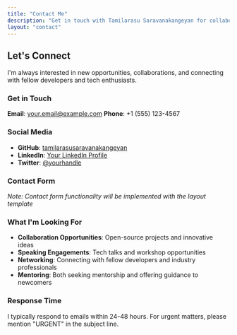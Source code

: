 ```yaml
---
title: "Contact Me"
description: "Get in touch with Tamilarasu Saravanakangeyan for collaborations, opportunities, or just to say hello"
layout: "contact"
---
```


## Let's Connect

I'm always interested in new opportunities, collaborations, and connecting with fellow developers and tech enthusiasts.

### Get in Touch

**Email**: [your.email@example.com](mailto:your.email@example.com)
**Phone**: +1 (555) 123-4567

### Social Media

- **GitHub**: [tamilarasusaravanakangeyan](https://github.com/tamilarasusaravanakangeyan)
- **LinkedIn**: [Your LinkedIn Profile](https://linkedin.com/in/your-profile)
- **Twitter**: [@yourhandle](https://twitter.com/your-handle)

### Contact Form

*Note: Contact form functionality will be implemented with the layout template*

### What I'm Looking For

- **Collaboration Opportunities**: Open-source projects and innovative ideas
- **Speaking Engagements**: Tech talks and workshop opportunities
- **Networking**: Connecting with fellow developers and industry professionals
- **Mentoring**: Both seeking mentorship and offering guidance to newcomers

### Response Time

I typically respond to emails within 24-48 hours. For urgent matters, please mention "URGENT" in the subject line.